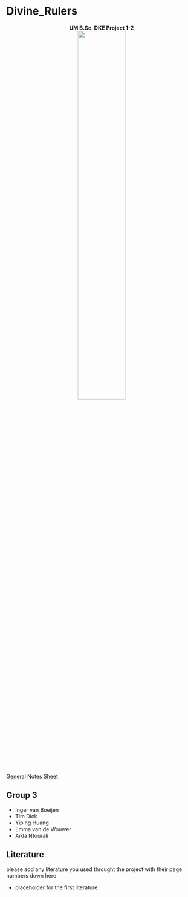 # Divine_Rulers
<p align="center">
  <b>UM B.Sc. DKE Project 1-2</b><br>
  <img src="https://i.imgur.com/yqbNiei.jpg" align="center" width="50%">
</p>

[General Notes Sheet](https://docs.google.com/spreadsheets/d/1hlfY-vRBxPjs3Td7YOTJLnQQmCFcMkK4T_SwZ9tnCQE/edit?usp=sharing)

## Group 3
- Inger van Boeijen
- Tim Dick
- Yiping Huang
- Emma van de Wouwer
- Arda Ntourali

## Literature
please add any literature you used throught the project with their page numbers down here

- placeholder for the first literature
